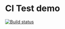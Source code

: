 # CI Test demo
[![Build status](https://ci.appveyor.com/api/projects/status/5b4tvj09uve87aal?svg=true)](https://ci.appveyor.com/project/NikitaKST/jest)
